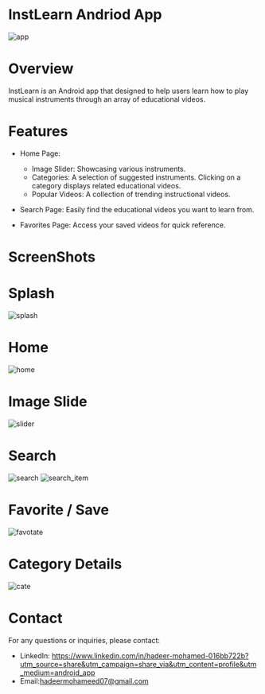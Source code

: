 # InstLearn Andriod App
![app](https://github.com/user-attachments/assets/c49125c0-8d65-4934-a047-e10ab5a530b8)
# Overview
InstLearn is an Android app that designed to help users learn how to play musical instruments through an array of educational videos. 
# Features
- Home Page: 
  - Image Slider: Showcasing various instruments.
  - Categories: A selection of suggested instruments. Clicking on a category displays related educational videos.
  - Popular Videos: A collection of trending instructional videos.

- Search Page: Easily find the educational videos you want to learn from.

- Favorites Page: Access your saved videos for quick reference.
# ScreenShots

# Splash
![splash](https://github.com/user-attachments/assets/e6515b25-1378-4f5c-8d57-a2b78ed02cce)

# Home
![home](https://github.com/user-attachments/assets/f05c4af4-ba67-41d0-840e-b6526d04681f)
# Image Slide
![slider](https://github.com/user-attachments/assets/16d4b116-af63-4065-8bd6-95202510c91c)

# Search
![search](https://github.com/user-attachments/assets/0d7a39a7-91a2-4558-9f73-428d8ea2aeee)
![search_item](https://github.com/user-attachments/assets/1278fa94-e992-4a3b-8276-a6f7a2c1f0ec)

# Favorite / Save
![favotate](https://github.com/user-attachments/assets/f1a2d457-8daf-4b0b-96ec-79ca152ab3b5)


# Category Details
![cate](https://github.com/user-attachments/assets/732bf1eb-7103-40d1-9c8c-909163a74733)


# Contact
For any questions or inquiries, please contact:
- LinkedIn: https://www.linkedin.com/in/hadeer-mohamed-016bb722b?utm_source=share&utm_campaign=share_via&utm_content=profile&utm_medium=android_app
- Email:hadeermohameed07@gmail.com




